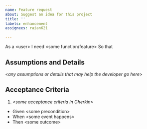 ```yaml
---
name: Feature request
about: Suggest an idea for this project
title: ''
labels: enhancement
assignees: raian621

---
```


As a \<user\>
I need \<some function/feature\>
So that <some benefit>

## Assumptions and Details

<*any assumptions or details that may help the developer go here*>

## Acceptance Criteria

1. <*some acceptance criteria in Gherkin*>
- Given \<some precondition>
- When \<some event happens>
- Then \<some outcome>
